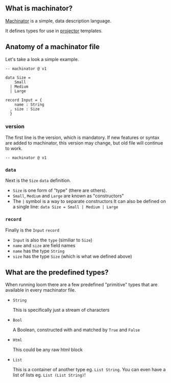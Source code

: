## What is machinator?

[Machinator](https://github.com/ambiata/machinator) is a simple, data description language.

It defines types for use in [projector](projector.html) templates.


## Anatomy of a machinator file

Let's take a look a simple example.

```
-- machinator @ v1

data Size =
    Small
  | Medium
  | Large

record Input = {
    name : String
  , size : Size
  }
```

### version

The first line is the version, which is mandatory.
If new features or syntax are added to machinator, this version may
change, but old file will continue to work.

```
-- machinator @ v1
```

### `data`

Next is the `Size` `data` definition.

- `Size` is one form of "type" (there are others).
- `Small`, `Medium` and `Large` are known as "constructors"
- The `|` symbol is a way to separate constructors
  It can also be defined on a single line:
  `data Size = Small | Medium | Large`

### `record`

Finally is the `Input` `record`

- `Input` is also the `type` (similiar to `Size`)
- `name` and `size` are field names
- `name` has the type `String`
- `size` has the type `Size` (which is what we defined above)


## What are the predefined types?

When running loom there are a few predefined "primitive" types
that are available in every machinator file.

- `String`

  This is specifically just a stream of characters

- `Bool`

  A Boolean, constructed with and matched by `True` and `False`

- `Html`

  This could be any raw html block

- `List`

  This is a container of another type eg. `List String`.
  You can even have a list of lists eg. `List (List String)`!
